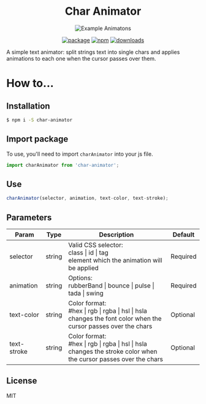 <h1 align="center">Char Animator</h1>

<div align="center">
  <img alt="Example Animatons" src="https://user-images.githubusercontent.com/53541185/126826480-d13e1f1c-cc33-49ba-b40a-548bdd45f954.gif">
</div>


<p align="center">
<a href="https://github.com/cmarioep/char-animator/tree/main/dist"><img alt="package"  src="https://img.shields.io/bundlephobia/min/TagCloud?label=TagCloud&style=flat-square"></a>
<a href="https://www.npmjs.com/package/TagCloud"><img alt="npm"  src="https://img.shields.io/npm/v/TagCloud.svg?style=flat-square"></a>
<a href="https://www.npmjs.com/package/TagCloud"><img alt="downloads"  src="https://img.shields.io/npm/dt/TagCloud?style=flat-square"></a>
</p>

A simple text animator: split strings text into single chars and applies animations to each one when the cursor passes over them.

#  How to...

##  Installation

```bash
$ npm i -S char-animator
```

##  Import package

To use, you'll need to import `charAnimator` into your js file.
```js
import charAnimator from 'char-animator';
```

##  Use

```js
charAnimator(selector, animation, text-color, text-stroke);
```

##  Parameters

| Param| Type | Description | Default |
| ------------ | ------------ | ------------ | ------------ |
| selector | string | Valid CSS selector:<br>class \| id \| tag<br>element which the animation will be applied | Required |
| animation | string | Options:<br>rubberBand \| bounce \| pulse \| tada \| swing | Required |
| text-color | string | Color format:<br> #hex \| rgb \| rgba \| hsl \| hsla<br>changes the font color when the cursor passes over the chars | Optional |
| text-stroke | string | Color format:<br> #hex \| rgb \| rgba \| hsl \| hsla<br>changes the stroke color when the cursor passes over the chars | Optional |

##  License
MIT
